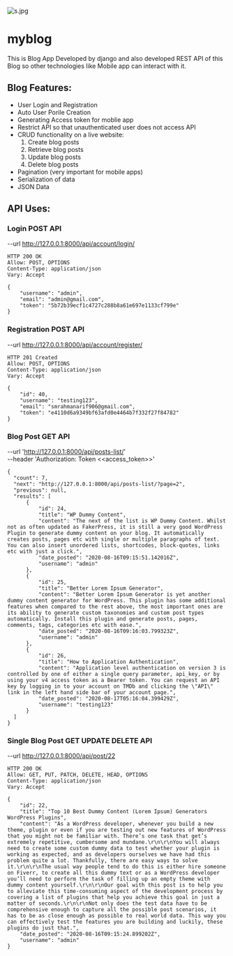 ![s.jpg](https://i.postimg.cc/GhpCm3Xc/s.jpg)

# myblog
This is Blog App Developed by django and also developed REST API of this Blog so other technologies like Mobile app can interact with it.

## Blog Features:
  * User Login and Registration
  * Auto User Porile Creation
  * Generating Access token for moblie app
  * Restrict API so that unauthenticated user does not access API
  * CRUD functionality on a live website:
     1. Create blog posts
     2. Retrieve blog posts
     3. Update blog posts
     4. Delete blog posts
 * Pagination (very important for mobile apps)
 * Serialization of data
 * JSON Data
 
## API Uses:
### Login POST API
--url http://127.0.0.1:8000/api/account/login/
 
```
HTTP 200 OK
Allow: POST, OPTIONS
Content-Type: application/json
Vary: Accept

{
    "username": "admin",
    "email": "admin@gmail.com",
    "token": "5b72b39ecf1c4727c288b8a61e697e1133cf799e"
}

```

### Registration POST API
--url http://127.0.0.1:8000/api/account/register/

```
HTTP 201 Created
Allow: POST, OPTIONS
Content-Type: application/json
Vary: Accept

{
    "id": 40,
    "username": "testing123",
    "email": "smrahmanarif906@gmail.com",
    "token": "e4110d6a9349bf63afd0e4464b7f332f27f84782"
}

```

### Blog Post GET API
  --url 'http://127.0.0.1:8000/api/posts-list/'  
  --header 'Authorization: Token <<access_token>>' 
  
  ```
{
    "count": 7,
    "next": "http://127.0.0.1:8000/api/posts-list/?page=2",
    "previous": null,
    "results": [
        {
            "id": 24,
            "title": "WP Dummy Content",
            "content": "The next of the list is WP Dummy Content. Whilst not as often updated as FakerPress, it is still a very good WordPress Plugin to generate dummy content on your blog. It automatically creates posts, pages etc with single or multiple paragraphs of text. You can also insert unordered lists, shortcodes, block-quotes, links etc with just a click.",
            "date_posted": "2020-08-16T09:15:51.142016Z",
            "username": "admin"
        },
        {
            "id": 25,
            "title": "Better Lorem Ipsum Generator",
            "content": "Better Lorem Ipsum Generator is yet another dummy content generator for WordPress. This plugin has some additional features when compared to the rest above, the most important ones are its ability to generate custom taxonomies and custom post types automatically. Install this plugin and generate posts, pages, comments, tags, categories etc with ease.",
            "date_posted": "2020-08-16T09:16:03.799323Z",
            "username": "admin"
        },
        {
            "id": 26,
            "title": "How to Application Authentication",
            "content": "Application level authentication on version 3 is controlled by one of either a single query parameter, api_key, or by using your v4 access token as a Bearer token. You can request an API key by logging in to your account on TMDb and clicking the \"API\" link in the left hand side bar of your account page.",
            "date_posted": "2020-08-17T05:16:04.399429Z",
            "username": "testing123"
        }
    ]
}

```
### Single Blog Post GET UPDATE DELETE API  
 --url http://127.0.0.1:8000/api/post/22  

```
HTTP 200 OK
Allow: GET, PUT, PATCH, DELETE, HEAD, OPTIONS
Content-Type: application/json
Vary: Accept

{
    "id": 22,
    "title": "Top 10 Best Dummy Content (Lorem Ipsum) Generators WordPress Plugins",
    "content": "As a WordPress developer, whenever you build a new theme, plugin or even if you are testing out new features of WordPress that you might not be familiar with. There’s one task that get’s extremely repetitive, cumbersome and mundane.\r\n\r\nYou will always need to create some custom dummy data to test whether your plugin is working as expected, and as developers ourselves we have had this problem quite a lot. Thankfully, there are easy ways to solve it.\r\n\r\nThe usual way people tend to do this is either hire someone on Fiverr, to create all this dummy text or as a WordPress developer you’ll need to perform the task of filling up an empty theme with dummy content yourself.\r\n\r\nOur goal with this post is to help you to alleviate this time-consuming aspect of the development process by covering a list of plugins that help you achieve this goal in just a matter of seconds.\r\n\r\nNot only does the test data have to be comprehensive enough to capture all the possible post scenarios, it has to be as close enough as possible to real world data. This way you can effectively test the features you are building and luckily, these plugins do just that.",
    "date_posted": "2020-08-16T09:15:24.899202Z",
    "username": "admin"
}

```




 
